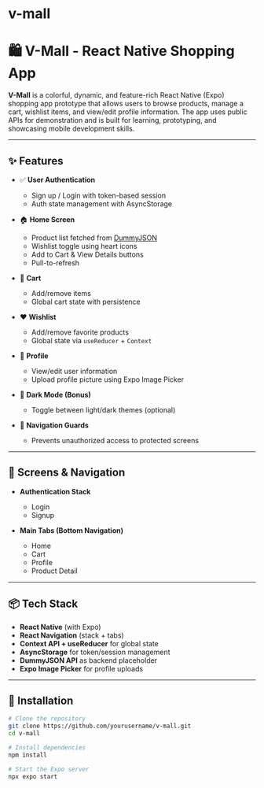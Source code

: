 # v-mall
# 🛍️ V-Mall - React Native Shopping App

**V-Mall** is a colorful, dynamic, and feature-rich React Native (Expo) shopping app prototype that allows users to browse products, manage a cart, wishlist items, and view/edit profile information. The app uses public APIs for demonstration and is built for learning, prototyping, and showcasing mobile development skills.

---

## ✨ Features

- ✅ **User Authentication**
  - Sign up / Login with token-based session
  - Auth state management with AsyncStorage

- 🏠 **Home Screen**
  - Product list fetched from [DummyJSON](https://dummyjson.com/carts)
  - Wishlist toggle using heart icons
  - Add to Cart & View Details buttons
  - Pull-to-refresh

- 🛒 **Cart**
  - Add/remove items
  - Global cart state with persistence

- ❤️ **Wishlist**
  - Add/remove favorite products
  - Global state via `useReducer` + `Context`

- 👤 **Profile**
  - View/edit user information
  - Upload profile picture using Expo Image Picker

- 🌙 **Dark Mode (Bonus)**
  - Toggle between light/dark themes (optional)

- 🚫 **Navigation Guards**
  - Prevents unauthorized access to protected screens

---

## 📱 Screens & Navigation

- **Authentication Stack**
  - Login
  - Signup

- **Main Tabs (Bottom Navigation)**
  - Home
  - Cart
  - Profile
  - Product Detail

---

## 📦 Tech Stack

- **React Native** (with Expo)
- **React Navigation** (stack + tabs)
- **Context API + useReducer** for global state
- **AsyncStorage** for token/session management
- **DummyJSON API** as backend placeholder
- **Expo Image Picker** for profile uploads

---

## 🔧 Installation

```bash
# Clone the repository
git clone https://github.com/yourusername/v-mall.git
cd v-mall

# Install dependencies
npm install

# Start the Expo server
npx expo start
